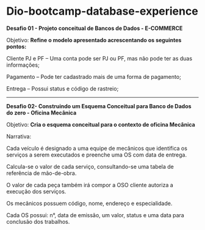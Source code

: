 # Dio-bootcamp-database-experience


**Desafio 01 - Projeto conceitual de Bancos de Dados - E-COMMERCE**


Objetivo:
**Refine o modelo apresentado acrescentando os seguintes pontos:**

Cliente PJ e PF – Uma conta pode ser PJ ou PF, mas não pode ter as duas informações;

Pagamento – Pode ter cadastrado mais de uma forma de pagamento;

Entrega – Possui status e código de rastreio;

-----------------

**Desafio 02- Construindo um Esquema Conceitual para Banco de Dados do zero - Oficina Mecânica**

Objetivo:
**Cria o esquema conceitual para o contexto de oficina Mecânica**

Narrativa:

Cada veículo é designado a uma equipe de mecânicos que identifica os serviços a serem executados e preenche uma OS com data de entrega.

Calcula-se o valor de cada serviço, consultando-se uma tabela de referência de mão-de-obra.

O valor de cada peça também irá compor a OSO cliente autoriza a execução dos serviços.

Os mecânicos possuem código, nome, endereço e especialidade.

Cada OS possui: n°, data de emissão, um valor, status e uma data para conclusão dos trabalhos.
